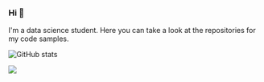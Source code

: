 
### Hi 👋
I'm a data science student. Here you can take a look at the repositories for my code samples.

![GitHub stats](https://github-readme-stats.vercel.app/api?username=thenielfarias&show_icons=true&theme=tokyonight)

[<img src="https://img.shields.io/badge/linkedin-%230077B5.svg?&style=for-the-badge&logo=linkedin&logoColor=white" />](https://www.linkedin.com/in/fariasdaniel/)
